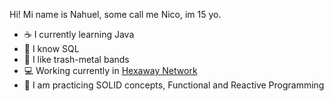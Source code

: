 Hi! Mi name is Nahuel, some call me Nico, im 15 yo.
- ☕ I currently learning Java
- 💾 I know SQL 
- 🎸 I like trash-metal bands
- 💻 Working currently in <a href="https://github.com/Hexaway">Hexaway Network</a>
- 📗 I am practicing SOLID concepts, Functional and Reactive Programming

